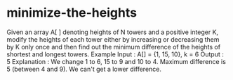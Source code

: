 # minimize-the-heights
Given an array A[ ] denoting heights of N towers and a positive integer K, modify the heights of each tower either by increasing or decreasing them by K only once and then find out the minimum difference of the heights of shortest and longest towers.  Example  Input  : A[] = {1, 15, 10}, k = 6 Output : 5 Explanation : We change 1 to 6, 15 to  9 and 10 to 4. Maximum difference is 5 (between 4 and 9). We can't get a lower difference.
